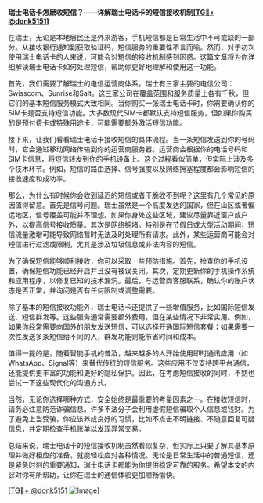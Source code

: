 **瑞士电话卡怎麽收短信？——详解瑞士电话卡的短信接收机制[[TG💪+ @donk5151](https://t.me/s/donk5151)]**

在瑞士，无论是本地居民还是外来游客，手机短信都是日常生活中不可或缺的一部分。从接收银行通知到获取验证码，短信服务的重要性不言而喻。然而，对于初次使用瑞士电话卡的人来说，可能会对短信的接收机制感到困惑。这篇文章将为你详细解读瑞士电话卡如何处理短信，帮助你更好地理解和使用这一功能。

首先，我们需要了解瑞士的电信运营商体系。瑞士有三家主要的电信公司：Swisscom、Sunrise和Salt。这三家公司在覆盖范围和服务质量上各有千秋，但它们的基本短信服务模式大致相同。当你购买一张瑞士电话卡时，你需要确认你的SIM卡是否支持短信功能。大多数现代SIM卡都默认支持短信服务，但如果你购买的是预付费卡或特殊用途卡，可能需要额外激活短信功能。

接下来，让我们看看瑞士电话卡接收短信的具体流程。当一条短信发送到你的号码时，它会通过移动网络传输到你的运营商服务器。运营商会根据你的电话号码和SIM卡信息，将短信转发到你的手机设备上。这个过程看似简单，但实际上涉及多个技术环节。例如，短信的路由选择、信号强度以及网络拥塞程度都会影响短信的接收速度和成功率。

那么，为什么有时候你会收到延迟的短信或者干脆收不到呢？这里有几个常见的原因值得留意。首先是信号问题。瑞士虽然是一个高度发达的国家，但在山区或者偏远地区，信号覆盖可能并不理想。如果你身处这些区域，建议尽量靠近窗户或户外，以提高信号接收质量。其次是网络拥堵。特别是在节假日或大型活动期间，短信流量激增可能导致网络暂时无法及时处理所有请求。此外，某些运营商可能会对短信进行过滤或限制，尤其是涉及垃圾信息或非法内容的短信。

为了确保短信能够顺利接收，你可以采取一些预防措施。首先，检查你的手机设置，确保短信功能已经开启并且没有被误关闭。其次，定期更新你的手机操作系统和应用程序，以修复已知的技术漏洞。最后，与运营商客服联系，确认你的账户状态是否正常，并询问是否有任何限制或调整需要。

除了基本的短信接收功能外，瑞士电话卡还提供了一些增值服务，比如国际短信发送、短信群发等。这些服务通常需要额外费用，但在某些情况下非常实用。例如，如果你经常需要向国外的朋友发送短信，可以选择开通国际短信套餐；如果需要一次性发送多条短信给不同的人，群发功能则能节省时间和成本。

值得一提的是，随着智能手机的普及，越来越多的人开始使用即时通讯应用（如WhatsApp、Signal等）来替代传统的短信服务。这些应用不仅支持跨平台通信，还能提供更丰富的功能和更好的隐私保护。因此，在考虑短信接收的同时，不妨也尝试一下这些现代化的沟通方式。

当然，无论你选择哪种方式，安全始终是最重要的考量因素之一。在接收短信时，请务必注意防范诈骗信息。许多不法分子会利用虚假短信骗取个人信息或钱财。为了避免上当受骗，你应该养成良好的习惯，比如不点击不明链接、不随意回复可疑信息，并定期检查手机账单以发现异常交易。

总结来说，瑞士电话卡的短信接收机制虽然看似复杂，但实际上只要了解其基本原理并做好相应的准备，就能轻松应对各种情况。无论是日常生活中的普通短信，还是紧急时刻的重要通知，瑞士电话卡都能为你提供稳定可靠的服务。希望本文的内容对你有所帮助，让你在瑞士的通信体验更加顺畅愉快。

[[TG💪+ @donk5151](https://t.me/s/donk5151) ![Image](https://i.postimg.cc/rwNCRYN7/Snipaste-2025-04-30-17-27-05.png)]